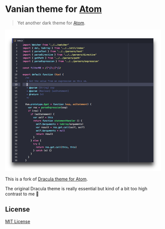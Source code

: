# Vanian theme for [Atom](https://atom.io)

> Yet another dark theme for [Atom](https://atom.io).

![vanian.png](./screenshots/vanian.png)

This is a fork of [Dracula theme for Atom](https://github.com/dracula/atom).

The original Dracula theme is really essential but kind of a bit too high contrast to me :see_no_evil:

## License

[MIT License](./LICENSE)
